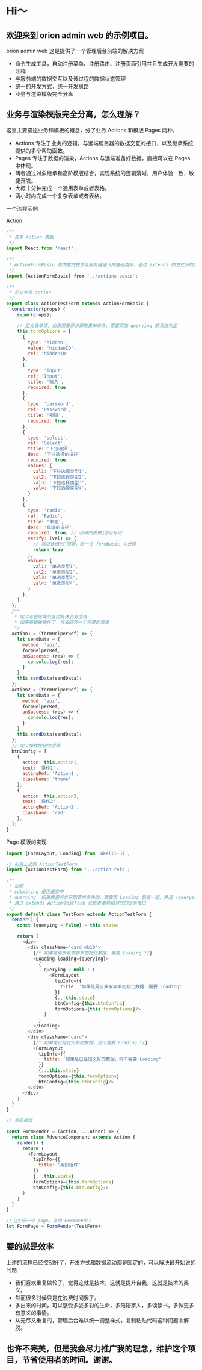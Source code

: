 # Hi～

## 欢迎来到 orion admin web 的示例项目。

orion admin web 这是提供了一个管理后台前端的解决方案

- 命令生成工具，自动注册菜单、注册路由、注册页面引用并且生成开发需要的注释
- 与服务端的数据交互以及该过程的数据状态管理
- 统一的开发方式，统一开发思路
- 业务与渲染模版完全分离

## 业务与渲染模版完全分离，怎么理解？

这里主要描述业务和模板的概念，分了业务 Actions 和模版 Pages 两种。

- Actions 专注于业务的逻辑，与远端服务器的数据交互的接口，以及继承系统提供的多个帮助函数。
- Pages 专注于数据的渲染，Actions 与远端准备好数据，直接可以在 Pages 中体现。
- 两者通过对象继承和高阶模版结合，实现系统的逻辑清晰，用户体验一致，敏捷开发。
- 大概十分钟完成一个通用表单或者表格。
- 两小时内完成一个复杂表单或者表格。

一个流程示例

Action

```js
/**
 * 表单 Action 模版
 */
import React from 'react';

/**
 * ActionFormBasic 是内置的提供与服务器通讯的基础类库，通过 extends 的方式获取其中的功能
 */
import {ActionFormBasic} from '../actions-basic';

/**
 * 定义业务 action
 */
export class ActionTestForm extends ActionFormBasic {
  constructor(props) {
    super(props);

    // 定义表单项，如果需要异步获取表单条件，需要添加 querying 的状态判定
    this.formOptions = [
      {
        type: 'hidden',
        value: 'hiddenID',
        ref: 'hiddenID'
      },
      {
        type: 'input',
        ref: 'Input',
        title: '输入',
        required: true
      },
      {
        type: 'password',
        ref: 'Password',
        title: '密码',
        required: true
      },
      {
        type: 'select',
        ref: 'Select',
        title: '下拉选择',
        desc: '下拉选择的描述',
        required: true,
        values: {
          val1: '下拉选择类型1',
          val2: '下拉选择类型2',
          val3: '下拉选择类型3',
          val4: '下拉选择类型4',
        }
      },
      {
        type: 'radio',
        ref: 'Radio',
        title: '单选',
        desc: '单选的描述',
        required: true, // 必填的表单验证标记
        verify: (val) => {
          // 验证该值的回调，统一在 formBasic 中处理
          return true
        },
        values: {
          val1: '单选类型1',
          val2: '单选类型2',
          val3: '单选类型3',
          val4: '单选类型4',
        }
      },
    ]
  };
  /**
   * 定义与服务端交互的具体业务逻辑
   * 如果按钮被操作了，将会回传一个完整的表单
   */
  action1 = (formHelperRef) => {
    let sendData = {
      method: 'api',
      formHelperRef,
      onSuccess: (res) => {
        console.log(res);
      }
    }
    this.sendData(sendData);
  };
  action2 = (formHelperRef) => {
    let sendData = {
      method: 'api',
      formHelperRef,
      onSuccess: (res) => {
        console.log(res);
      }
    }
    this.sendData(sendData);
  };
  // 定义操作按钮的逻辑
  btnConfig = [
    {
      action: this.action1,
      text: '操作1',
      actingRef: 'Action1',
      className: 'theme'
    },
    {
      action: this.action2,
      text: '操作2',
      actingRef: 'Action2',
      className: 'red'
    },
  ];
}
```

Page 模版的实现

```js
import {FormLayout, Loading} from 'ukelli-ui';

// 引用上述的 ActionTestForm
import {ActionTestForm} from '../action-refs';

/**
 * 说明
 * submiting 是否提交中
 * querying  如果需要异步获取表单条件的，需要用 Loading 包装一层，并且 !querying 的时候渲染 FormLayout
 * 通过 extends ActionTestForm 获取表单项和对应的业务接口
 */
export default class TestForm extends ActionTestForm {
  render() {
    const {querying = false} = this.state;

    return (
      <div>
        <div className="card mb10">
          {/* 如果是异步获取表单初始化数据，需要 Loading */}
          <Loading loading={querying}>
            {
              querying ? null : (
                <FormLayout
                  tipInfo={{
                    title: '如果是异步获取表单初始化数据，需要 Loading'
                  }}
                  {...this.state}
                  btnConfig={this.btnConfig}
                  formOptions={this.formOptions}/>
              )
            }
          </Loading>
        </div>
        <div className="card">
          {/* 如果是已经定义好的数据，则不需要 Loading */}
          <FormLayout
            tipInfo={{
              title: '如果是已经定义好的数据，则不需要 Loading'
            }}
            {...this.state}
            formOptions={this.formOptions}
            btnConfig={this.btnConfig}/>
        </div>
      </div>
    )
  }
}

// 高阶模版

const FormRender = (Action, ...other) => {
  return class AdvenceComponent extends Action {
    render() {
      return (
        <FormLayout
          tipInfo={{
            title: '高阶组件'
          }}
          {...this.state}
          formOptions={this.formOptions}
          btnConfig={this.btnConfig}/>
      )
    }
  }
}

// 生成一个 page，复用 FormRender
let FormPage = FormRender(TestForm);
```

## 要的就是效率

上述的流程已经控制好了，开发方式和数据流动都是固定的，可以解决最开始说的问题

- 我们喜欢重复做轮子，觉得这就是技术，这就是提升自我，这就是技术的奥义。
- 然而很多时候只是在浪费时间罢了。
- 多出来的时间，可以感受多姿多彩的生命，多陪陪家人，多读读书，多做更多有意义的事情。
- 从无尽又重复的，管理后台难以统一调整样式，复制粘贴代码这种问题中解脱。

## 也许不完美，但是我会尽力推广我的理念，维护这个项目，节省使用者的时间。谢谢。